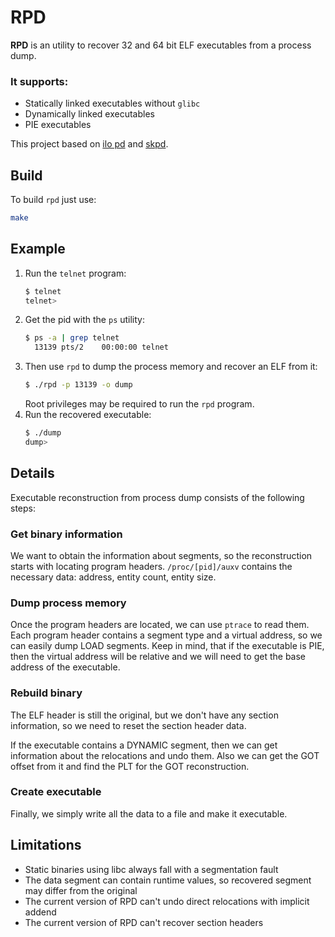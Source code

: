 # RPD
**RPD** is an utility to recover 32 and 64 bit ELF executables from a process
dump.

### It supports:
- Statically linked executables without `glibc`
- Dynamically linked executables
- PIE executables

This project based on [ilo pd](http://phrack.org/issues/63/12.html) and
[skpd](https://github.com/whatsbcn/skpd/tree/master).

## Build
To build `rpd` just use:
```bash
make
```

## Example
1) Run the `telnet` program:
    ```bash
    $ telnet
    telnet>
    ```
2) Get the pid with the `ps` utility:
    ```bash
    $ ps -a | grep telnet
      13139 pts/2    00:00:00 telnet
    ```
3) Then use `rpd` to dump the process memory and recover an ELF from it:
    ```bash
    $ ./rpd -p 13139 -o dump
    ```
    Root privileges may be required to run the `rpd` program.
4) Run the recovered executable:
    ```bash
    $ ./dump
    dump>
    ```

## Details
Executable reconstruction from process dump consists of the following steps:

### Get binary information
We want to obtain the information about segments, so the reconstruction
starts with locating program headers. `/proc/[pid]/auxv` contains the 
necessary data: address, entity count, entity size.

### Dump process memory
Once the program headers are located, we can use `ptrace` to read them. Each
program header contains a segment type and a virtual address, so we can 
easily dump LOAD segments. Keep in mind, that if the executable is PIE, then 
the virtual address will be relative and we will need to get the base 
address of the executable.

### Rebuild binary
The ELF header is still the original, but we don't have any section 
information, so we need to reset the section header data.

If the executable contains a DYNAMIC segment, then we can get information 
about the relocations and undo them. Also we can get the GOT offset from it 
and find the PLT for the GOT reconstruction.

### Create executable
Finally, we simply write all the data to a file and make it executable.

## Limitations
- Static binaries using libc always fall with a segmentation fault
- The data segment can contain runtime values, so recovered segment may
differ from the original
- The current version of RPD can't undo direct relocations with implicit
addend
- The current version of RPD can't recover section headers
